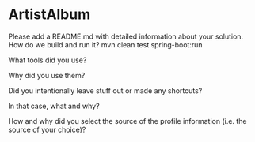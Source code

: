 # ArtistAlbum
Please add a README.md with detailed information about your solution. 
How do we build and run it? 
mvn clean test spring-boot:run

What tools did you use?


Why did you use them?


Did you intentionally leave stuff out or made any shortcuts?


In that case, what and why? 

How and why did you select the source of the profile information (i.e. the source of your choice)?
